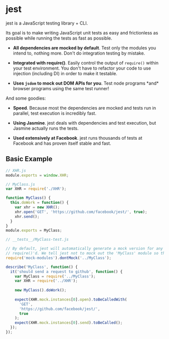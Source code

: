 # jest

jest is a JavaScript testing library + CLI.

Its goal is to make writing JavaScript unit tests as easy and frictionless as possible while running the tests as fast as possible.

- **All dependencies are mocked by default**. Test only the modules you intend to, nothing more. Don't do integration testing by mistake.

- **Integrated with require()**. Easily control the output of `require()` within your test environment. You don't have to refactor your code to use injection (including DI) in order to make it testable.

- **Uses `jsdom` to mock out DOM APIs for you**. Test node programs \*and\* browser programs using the same test runner!

And some goodies:

- **Speed**. Because most the dependencies are mocked and tests run in parallel, test execution is incredibly fast.

- **Using Jasmine**. jest deals with dependencies and test execution, but Jasmine actually runs the tests.

- **Used extensively at Facebook**. jest runs thousands of tests at Facebook and has proven itself stable and fast.


## Basic Example

```js
// XHR.js
module.exports = window.XHR;
```

```js
// MyClass.js
var XHR = require('./XHR');

function MyClass() {
  this.doWork = function() {
    var xhr = new XHR();
    xhr.open('GET', 'https://github.com/facebook/jest/', true);
    xhr.send();
  }
}
module.exports = MyClass;
```

```js
// __tests__/MyClass-test.js

// By default, jest will automatically generate a mock version for any module when it is
// require()'d. We tell jest not to mock out the 'MyClass' module so that we can test it.
require('mock-modules').dontMock('../MyClass');

describe('MyClass', function() {
  it('should send a request to github', function() {
    var MyClass = require('../MyClass');
    var XHR = require('../XHR');
    
    new MyClass().doWork();
    
    expect(XHR.mock.instances[0].open).toBeCalledWith(
      'GET',
      'https://github.com/facebook/jest/',
      true
    );
    expect(XHR.mock.instances[0].send).toBeCalled();
  });
});
```
